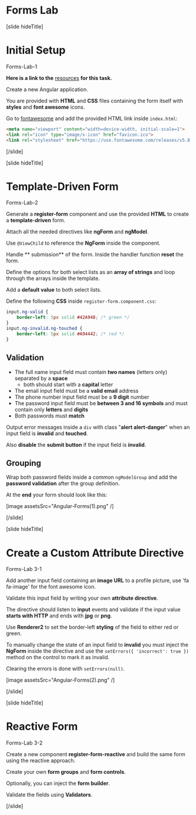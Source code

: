 # Forms Lab

[slide hideTitle]

# Initial Setup

Forms-Lab-1

**Here is a link to the** [resources](https://videos.softuni.org/resources/javascript/javascript-angular/07-Forms.zip) **for this task.**

Create a new Angular application. 

You are provided with **HTML** and **CSS** files containing the form itself with **styles** and **font awesome** icons.

Go to [fontawesome](fontawesome.com) and add the provided HTML link inside `index.html`:

```html
<meta name="viewport" content="width=device-width, initial-scale=1">
<link rel="icon" type="image/x-icon" href="favicon.ico">
<link rel="stylesheet" href="https://use.fontawesome.com/releases/v5.8.1/css/all.css">
```

[/slide]

[slide hideTitle]

# Template-Driven Form

Forms-Lab-2

Generate a **register-form** component and use the provided **HTML** to create a **template-driven** form. 

Attach all the needed directives like **ngForm** and **ngModel**.

Use `@ViewChild` to reference the **NgForm** inside the component.

Handle ** submission** of the form. Inside the handler function **reset** the form.

Define the options for both select lists as an **array of strings** and loop through the arrays inside the template. 

Add a **default value** to both select lists.

Define the following **CSS** inside `register-form.component.css`:

```css
input.ng-valid {
    border-left: 5px solid #42A948; /* green */
}
input.ng-invalid.ng-touched {
    border-left: 5px solid #A94442; /* red */
}
```

## Validation

- The full name input field must contain **two names** (letters only) separated by a **space**
    * both should start with a **capital** letter
- The email input field must be a **valid email** address
- The phone number input field must be a **9 digit** number
- The password input field must be **between 3 and 16 symbols** and must contain only **letters** and **digits**
- Both passwords must **match**

Output error messages inside a `div` with class "**alert alert-danger**" when an input field is **invalid** and **touched**.

Also **disable** the **submit button** if the input field is **invalid**.

## Grouping

Wrap both password fields inside a common `ngModelGroup` and add the **password validation** after the group definition.

At the **end** your form should look like this:

[image assetsSrc="Angular-Forms(1).png" /]

[/slide]

[slide hideTitle]

# Create a Custom Attribute Directive

Forms-Lab 3-1

Add another input field containing an **image URL** to a profile picture, use 'fa fa-image' for the font awesome icon. 

Validate this input field by writing your own **attribute directive**.

The directive should listen to **input** events and validate if the input value **starts with HTTP** and ends with **jpg** or **png**.

Use **Renderer2** to set the border-left **styling** of the field to either red or green. 

To manually change the state of an input field to **invalid** you must inject the **NgForm** inside the directive and use the `setErrors({ 'incorrect': true })` method on the control to mark it as invalid.

Clearing the errors is done with `setErrors(null)`.

[image assetsSrc="Angular-Forms(2).png" /]

[/slide]

[slide hideTitle]

# Reactive Form

Forms-Lab 3-2

Create a new component **register-form-reactive** and build the same form using the reactive approach.

Create your own **form groups** and **form controls**. 

Optionally, you can inject the **form builder**. 

Validate the fields using **Validators**.

[/slide]
